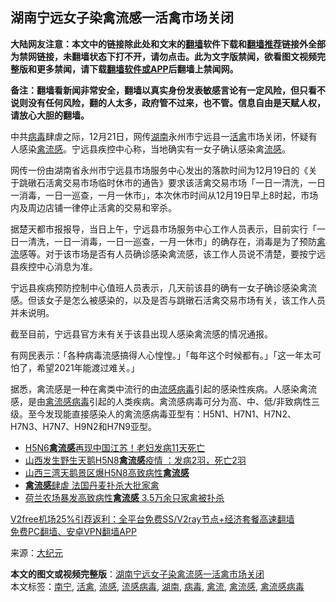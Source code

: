  <h2>湖南宁远女子染禽流感一活禽市场关闭</h2> <p class="notice"><b>大陆网友注意：本文中的链接除此处和文末的<a href="https://github.com/bannedbook/fanqiang" >翻墙</a>软件下载和<a href="https://github.com/killgcd/justmysocks/blob/master/README.md">翻墙推荐</a>链接外全部为禁网链接，未翻墙状态下打不开，请勿点击。此为文字版禁闻，欲看图文视频完整版和更多禁闻，请下载<a href="https://github.com/bannedbook/fanqiang">翻墙软件或APP</a>后翻墙上禁闻网。</p><p>备注：翻墙看新闻非常安全，翻墙以真实身份发表敏感言论有一定风险，但只看不说则没有任何风险，翻的人太多，政府管不过来，也不管。信息自由是天赋人权，请放心大胆的翻墙。</b></p>  <div class="entry"> <p id="conimg">中共<a href="https://www.bannedbook.org/bnews/tag/%e7%97%85%e6%af%92/" class="st_tag internal_tag" rel="tag" title="标签 病毒 下的日志">病毒</a>肆虐之际，12月21日，网传<a href="https://www.bannedbook.org/bnews/tag/%e6%b9%96%e5%8d%97/" class="st_tag internal_tag" rel="tag" title="标签 湖南 下的日志">湖南</a>永州市宁远县一<a href="https://www.bannedbook.org/bnews/tag/%E6%B4%BB%E7%A6%BD/" class="st_tag internal_tag" rel="tag" title="标签 活禽 下的日志">活禽</a>市场关闭，怀疑有人感染<a href="https://www.bannedbook.org/bnews/tag/%e7%a6%bd%e6%b5%81%e6%84%9f/" class="st_tag internal_tag" rel="tag" title="标签 禽流感 下的日志">禽流感</a>。宁远县疾控中心称，当地确实有一女子确认感染禽<a href="https://www.bannedbook.org/bnews/tag/%e6%b5%81%e6%84%9f/" class="st_tag internal_tag" rel="tag" title="标签 流感 下的日志">流感</a>。</p> <p>网传一份由湖南省永州市宁远县市场服务中心发出的落款时间为12月19日的《关于跳礅石活禽交易市场临时休市的通告》要求该活禽交易市场「一日一清洗，一日一消毒，一日一巡查，一月一休市」，本次休市时间从12月19日早上8时起，市场内及周边店铺一律停止活禽的交易和宰杀。</p>  <p>据楚天都市报报导，当日上午，宁远县市场服务中心工作人员表示，目前实行「一日一清洗，一日一消毒，一日一巡查，一月一休市」的确存在，消毒是为了预防<a href="https://www.bannedbook.org/bnews/tag/%E7%A6%BD%E6%B5%81/" class="st_tag internal_tag" rel="tag" title="标签 禽流 下的日志">禽流</a>感等。对于该市场是否有人员确诊感染禽流感，该工作人员说不清楚，要按宁远县疾控中心消息为准。</p> <p>宁远县疾病预防控制中心值班人员表示，几天前该县的确有一女子确诊感染禽流感。但该女子是怎么被感染的，以及是否与跳礅石活禽交易市场有关，该工作人员并未说明。</p>  <p>截至目前，宁远县官方未有关于该县出现人感染禽流感的情况通报。</p> <p>有网民表示：「各种病毒流感搞得人心惶惶。」「每年这个时候都有。」「这一年太可怕了，希望2021年能渡过难关。」</p>  <p>据悉，禽流感是一种在禽类中流行的由<a href="https://www.bannedbook.org/bnews/tag/%E6%B5%81%E6%84%9F%E7%97%85%E6%AF%92/" class="st_tag internal_tag" rel="tag" title="标签 流感病毒 下的日志">流感病毒</a>引起的感染性疾病。人感染禽流感，是由<a href="https://www.bannedbook.org/bnews/tag/%E7%A6%BD%E6%B5%81%E6%84%9F%E7%97%85%E6%AF%92/" class="st_tag internal_tag" rel="tag" title="标签 禽流感病毒 下的日志">禽流感病毒</a>引起的人类疾病。禽流感病毒可分为高、中、低/非致病性三级。至今发现能直接感染人的禽流感病毒亚型有：H5N1、H7N1、H7N2、H7N3、H7N7、H9N2和H7N9亚型。</p> <ul class='op-related-articles' title='相关阅读'> <li><a href='https://www.bannedbook.org/bnews/comments/20201215/1448272.html' target='_blank'>H5N6<b>禽流感</b>再现中国江苏！老妇发病11天死亡</a></li> <li><a href='https://www.bannedbook.org/bnews/baitai/20201128/1438722.html' target='_blank'>山西发生野生天鹅H5N8<b>禽流感</b>疫情 ：发病2羽，死亡2羽</a></li> <li><a href='https://www.bannedbook.org/bnews/cnnews/20201128/1438353.html' target='_blank'>山西三湾天鹅景区爆H5N8高致病性<b>禽流感</b></a></li> <li><a href='https://www.bannedbook.org/bnews/worldnews/20201117/1432526.html' target='_blank'><b>禽流感</b>肆虐 法国丹麦扑杀大批家禽</a></li> <li><a href='https://www.bannedbook.org/bnews/baitai/20201030/1422745.html' target='_blank'>荷兰农场暴发高致病性<b>禽流感</b> 3.5万余只家禽被扑杀</a></li> </ul> <p class="texttj"> <a href="https://www.bannedbook.org/forum23/topic22702.html" target="_blank">V2free机场25%引荐返利：全平台免费SS/V2ray节点+经济套餐高速翻墙</a><br/> <a href="https://github.com/bannedbook/fanqiang/wiki/%E7%A6%81%E9%97%BB%E7%BD%91%E5%AE%89%E5%8D%93%E7%BF%BB%E5%A2%99%E6%96%B0%E9%97%BBAPP" target="_blank">免费PC翻墙、安卓VPN翻墙APP</a></p><p> 来源：<span class='wp_keywordlink_affiliate'><a href="http://www.epochtimes.com/" title="大纪元" target="_blank">大纪元</a></span> </p><a name='sharetosocial'></a>       <div><b>本文的图文或视频完整版</b>：<a href='https://www.bannedbook.org/bnews/cbnews/20201221/1452208.html'>湖南宁远女子染禽流感一活禽市场关闭</a></div>  </div><!--END ENTRY--> <div class="postfooter"> <div>本文标签：<a href="https://www.bannedbook.org/bnews/tag/%e5%8d%97%e5%ae%81/" rel="tag">南宁</a>, <a href="https://www.bannedbook.org/bnews/tag/%E6%B4%BB%E7%A6%BD/" rel="tag">活禽</a>, <a href="https://www.bannedbook.org/bnews/tag/%e6%b5%81%e6%84%9f/" rel="tag">流感</a>, <a href="https://www.bannedbook.org/bnews/tag/%E6%B5%81%E6%84%9F%E7%97%85%E6%AF%92/" rel="tag">流感病毒</a>, <a href="https://www.bannedbook.org/bnews/tag/%e6%b9%96%e5%8d%97/" rel="tag">湖南</a>, <a href="https://www.bannedbook.org/bnews/tag/%e7%97%85%e6%af%92/" rel="tag">病毒</a>, <a href="https://www.bannedbook.org/bnews/tag/%E7%A6%BD%E6%B5%81/" rel="tag">禽流</a>, <a href="https://www.bannedbook.org/bnews/tag/%e7%a6%bd%e6%b5%81%e6%84%9f/" rel="tag">禽流感</a>, <a href="https://www.bannedbook.org/bnews/tag/%E7%A6%BD%E6%B5%81%E6%84%9F%E7%97%85%E6%AF%92/" rel="tag">禽流感病毒</a></div>  </div><!--END POSTFOOTER--> 